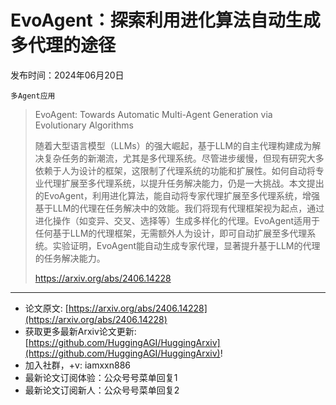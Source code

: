 # EvoAgent：探索利用进化算法自动生成多代理的途径
发布时间：2024年06月20日

`多Agent应用`
> EvoAgent: Towards Automatic Multi-Agent Generation via Evolutionary Algorithms
>
> 随着大型语言模型（LLMs）的强大崛起，基于LLM的自主代理构建成为解决复杂任务的新潮流，尤其是多代理系统。尽管进步缓慢，但现有研究大多依赖于人为设计的框架，这限制了代理系统的功能和扩展性。如何自动将专业代理扩展至多代理系统，以提升任务解决能力，仍是一大挑战。本文提出的EvoAgent，利用进化算法，能自动将专家代理扩展至多代理系统，增强基于LLM的代理在任务解决中的效能。我们将现有代理框架视为起点，通过进化操作（如变异、交叉、选择等）生成多样化的代理。EvoAgent适用于任何基于LLM的代理框架，无需额外人为设计，即可自动扩展至多代理系统。实验证明，EvoAgent能自动生成专家代理，显著提升基于LLM的代理的任务解决能力。
>
> https://arxiv.org/abs/2406.14228


<hr />

- 论文原文: [https://arxiv.org/abs/2406.14228](https://arxiv.org/abs/2406.14228)
- 获取更多最新Arxiv论文更新: [https://github.com/HuggingAGI/HuggingArxiv](https://github.com/HuggingAGI/HuggingArxiv)!
- 加入社群，+v: iamxxn886
- 最新论文订阅体验：公众号号菜单回复1
- 最新论文订阅新人：公众号号菜单回复2
